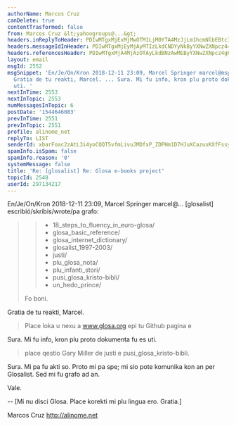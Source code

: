 ```yaml
---
authorName: Marcos Cruz
canDelete: true
contentTrasformed: false
from: Marcos Cruz &lt;yahoogroups@...&gt;
headers.inReplyToHeader: PDIwMTgxMjExMjMwOTM1LjM0YTA4MzJjLm1hcmNlbEBtc3ByaW5nZXIuZGU+
headers.messageIdInHeader: PDIwMTgxMjEyMjAyMTIzLkdCNDYyNkByYXNwZXNpcz4=
headers.referencesHeader: PDIwMTgxMjA4MjAzOTAyLkdBNzAwMEByYXNwZXNpcz4gPDIwMTgxMjExMjMwOTM1LjM0YTA4MzJjLm1hcmNlbEBtc3ByaW5nZXIuZGU+
layout: email
msgId: 2552
msgSnippet: 'En/Je/On/Kron 2018-12-11 23:09, Marcel Springer marcel@mspringer.de ...
  Gratia de tu reakti, Marcel. ... Sura. Mi fu info, kron plu proto dokumenta fu es
  uti. '
nextInTime: 2553
nextInTopic: 2553
numMessagesInTopic: 6
postDate: '1544646083'
prevInTime: 2551
prevInTopic: 2551
profile: alinome_net
replyTo: LIST
senderId: xbarFoac2zAtL3i4yoCQQT5vfmLivuJMDfxP_ZDPHm1D7HJuXCazuxKXfFssysGEs_uzUjDq8Xgf2yhgYKmmZe4ROJqwX9639onnuQ
spamInfo.isSpam: false
spamInfo.reason: '0'
systemMessage: false
title: 'Re: [glosalist] Re: Glosa e-books project'
topicId: 2548
userId: 297134217
---
```


En/Je/On/Kron 2018-12-11 23:09, Marcel Springer marcel@...
[glosalist] escribió/skribis/wrote/pa grafo:

>  > - 18_steps_to_fluency_in_euro-glosa/
>  > - glosa_basic_reference/
>  > - glosa_internet_dictionary/
>  > - glosalist_1997-2003/
>  > - justi/
>  > - plu_glosa_nota/
>  > - plu_infanti_stori/
>  > - pusi_glosa_kristo-bibli/
>  > - un_hedo_prince/
> 
> Fo boni. 

Gratia de tu reakti, Marcel.

> Place loka u nexu a www.glosa.org epi tu Github pagina e 

Sura. Mi fu info, kron plu proto dokumenta fu es uti.

> place qestio Gary Miller de justi e pusi_glosa_kristo-bibli.

Sura. Mi pa fu akti so. Proto mi pa spe; mi sio pote komunika kon an per
Glosalist. Sed mi fu grafo ad an.

Vale.

-- 
[Mi nu disci Glosa. Place korekti mi plu lingua ero. Gratia.]

Marcos Cruz
http://alinome.net

